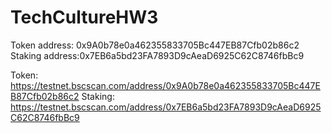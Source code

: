 # TechCultureHW3
Token address: 0x9A0b78e0a462355833705Bc447EB87Cfb02b86c2
Staking address:0x7EB6a5bd23FA7893D9cAeaD6925C62C8746fbBc9

Token: https://testnet.bscscan.com/address/0x9A0b78e0a462355833705Bc447EB87Cfb02b86c2
Staking: https://testnet.bscscan.com/address/0x7EB6a5bd23FA7893D9cAeaD6925C62C8746fbBc9
